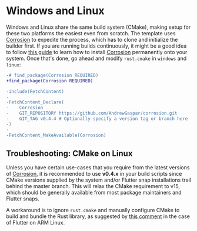 # Windows and Linux

Windows and Linux share the same build system (CMake), making setup for these two
platforms the easiest even from scratch. The template uses [Corrosion] to expedite the process, which has to clone and initialize the builder first. If you are running builds continuously, it might be a good idea to follow [this guide] to learn how to install [Corrosion] permanently onto your system. Once that's done, go ahead and modify `rust.cmake` in `windows` and `linux`:

```diff
-# find_package(Corrosion REQUIRED)
+find_package(Corrosion REQUIRED)

-include(FetchContent)
-
-FetchContent_Declare(
-    Corrosion
-    GIT_REPOSITORY https://github.com/AndrewGaspar/corrosion.git
-    GIT_TAG v0.4.4 # Optionally specify a version tag or branch here
-)
-
-FetchContent_MakeAvailable(Corrosion)
```

## Troubleshooting: CMake on Linux

Unless you have certain use-cases that you require from the latest versions of [Corrosion], it is recommended to
use **v0.4.x** in your build scripts since CMake versions supplied by the system and/or Flutter snap installations
trail behind the master branch. This will relax the CMake requirement to v15, which should be generally available
from most package maintainers and Flutter snaps.

A workaround is to ignore `rust.cmake` and manually configure CMake to build and bundle the Rust library, as suggested by
[this comment](https://github.com/fzyzcjy/flutter_rust_bridge/issues/318#issuecomment-1038751426)
in the case of Flutter on ARM Linux.

[Corrosion]: https://github.com/corrosion-rs/corrosion
[this guide]: https://github.com/corrosion-rs/corrosion#installation
